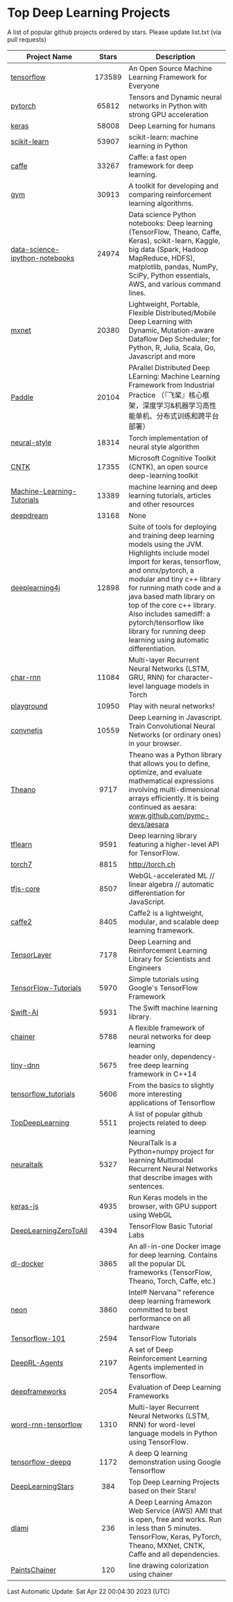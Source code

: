 # Top Deep Learning Projects
A list of popular github projects ordered by stars.
Please update list.txt (via pull requests)

|Project Name| Stars | Description |
| ---------- |:-----:| ----------- |
| [tensorflow](https://github.com/tensorflow/tensorflow) | 173589 | An Open Source Machine Learning Framework for Everyone |
| [pytorch](https://github.com/pytorch/pytorch) | 65812 | Tensors and Dynamic neural networks in Python with strong GPU acceleration |
| [keras](https://github.com/keras-team/keras) | 58008 | Deep Learning for humans |
| [scikit-learn](https://github.com/scikit-learn/scikit-learn) | 53907 | scikit-learn: machine learning in Python |
| [caffe](https://github.com/BVLC/caffe) | 33267 | Caffe: a fast open framework for deep learning. |
| [gym](https://github.com/openai/gym) | 30913 | A toolkit for developing and comparing reinforcement learning algorithms. |
| [data-science-ipython-notebooks](https://github.com/donnemartin/data-science-ipython-notebooks) | 24974 | Data science Python notebooks: Deep learning (TensorFlow, Theano, Caffe, Keras), scikit-learn, Kaggle, big data (Spark, Hadoop MapReduce, HDFS), matplotlib, pandas, NumPy, SciPy, Python essentials, AWS, and various command lines. |
| [mxnet](https://github.com/apache/mxnet) | 20380 | Lightweight, Portable, Flexible Distributed/Mobile Deep Learning with Dynamic, Mutation-aware Dataflow Dep Scheduler; for Python, R, Julia, Scala, Go, Javascript and more |
| [Paddle](https://github.com/PaddlePaddle/Paddle) | 20104 | PArallel Distributed Deep LEarning: Machine Learning Framework from Industrial Practice （『飞桨』核心框架，深度学习&机器学习高性能单机、分布式训练和跨平台部署） |
| [neural-style](https://github.com/jcjohnson/neural-style) | 18314 | Torch implementation of neural style algorithm |
| [CNTK](https://github.com/microsoft/CNTK) | 17355 | Microsoft Cognitive Toolkit (CNTK), an open source deep-learning toolkit |
| [Machine-Learning-Tutorials](https://github.com/ujjwalkarn/Machine-Learning-Tutorials) | 13389 | machine learning and deep learning tutorials, articles and other resources  |
| [deepdream](https://github.com/google/deepdream) | 13168 | None |
| [deeplearning4j](https://github.com/deeplearning4j/deeplearning4j) | 12898 | Suite of tools for deploying and training deep learning models using the JVM. Highlights include model import for keras, tensorflow, and onnx/pytorch, a modular and tiny c++ library for running math code and a java based math library on top of the core c++ library. Also includes samediff: a pytorch/tensorflow like library for running deep learning using automatic differentiation. |
| [char-rnn](https://github.com/karpathy/char-rnn) | 11084 | Multi-layer Recurrent Neural Networks (LSTM, GRU, RNN) for character-level language models in Torch |
| [playground](https://github.com/tensorflow/playground) | 10950 | Play with neural networks! |
| [convnetjs](https://github.com/karpathy/convnetjs) | 10559 | Deep Learning in Javascript. Train Convolutional Neural Networks (or ordinary ones) in your browser. |
| [Theano](https://github.com/Theano/Theano) | 9717 | Theano was a Python library that allows you to define, optimize, and evaluate mathematical expressions involving multi-dimensional arrays efficiently. It is being continued as aesara: www.github.com/pymc-devs/aesara |
| [tflearn](https://github.com/tflearn/tflearn) | 9591 | Deep learning library featuring a higher-level API for TensorFlow. |
| [torch7](https://github.com/torch/torch7) | 8815 | http://torch.ch |
| [tfjs-core](https://github.com/tensorflow/tfjs-core) | 8507 | WebGL-accelerated ML // linear algebra // automatic differentiation for JavaScript. |
| [caffe2](https://github.com/facebookarchive/caffe2) | 8405 | Caffe2 is a lightweight, modular, and scalable deep learning framework. |
| [TensorLayer](https://github.com/tensorlayer/TensorLayer) | 7178 | Deep Learning and Reinforcement Learning Library for Scientists and Engineers  |
| [TensorFlow-Tutorials](https://github.com/nlintz/TensorFlow-Tutorials) | 5970 | Simple tutorials using Google's TensorFlow Framework |
| [Swift-AI](https://github.com/Swift-AI/Swift-AI) | 5931 | The Swift machine learning library. |
| [chainer](https://github.com/chainer/chainer) | 5788 | A flexible framework of neural networks for deep learning |
| [tiny-dnn](https://github.com/tiny-dnn/tiny-dnn) | 5675 | header only, dependency-free deep learning framework in C++14 |
| [tensorflow_tutorials](https://github.com/pkmital/tensorflow_tutorials) | 5606 | From the basics to slightly more interesting applications of Tensorflow |
| [TopDeepLearning](https://github.com/aymericdamien/TopDeepLearning) | 5511 | A list of popular github projects related to deep learning |
| [neuraltalk](https://github.com/karpathy/neuraltalk) | 5327 | NeuralTalk is a Python+numpy project for learning Multimodal Recurrent Neural Networks that describe images with sentences. |
| [keras-js](https://github.com/transcranial/keras-js) | 4935 | Run Keras models in the browser, with GPU support using WebGL |
| [DeepLearningZeroToAll](https://github.com/hunkim/DeepLearningZeroToAll) | 4394 | TensorFlow Basic Tutorial Labs |
| [dl-docker](https://github.com/floydhub/dl-docker) | 3865 | An all-in-one Docker image for deep learning. Contains all the popular DL frameworks (TensorFlow, Theano, Torch, Caffe, etc.) |
| [neon](https://github.com/NervanaSystems/neon) | 3860 | Intel® Nervana™ reference deep learning framework committed to best performance on all hardware |
| [Tensorflow-101](https://github.com/sjchoi86/Tensorflow-101) | 2594 | TensorFlow Tutorials |
| [DeepRL-Agents](https://github.com/awjuliani/DeepRL-Agents) | 2197 | A set of Deep Reinforcement Learning Agents implemented in Tensorflow. |
| [deepframeworks](https://github.com/zer0n/deepframeworks) | 2054 | Evaluation of Deep Learning Frameworks |
| [word-rnn-tensorflow](https://github.com/hunkim/word-rnn-tensorflow) | 1310 | Multi-layer Recurrent Neural Networks (LSTM, RNN) for word-level language models in Python using TensorFlow. |
| [tensorflow-deepq](https://github.com/siemanko/tensorflow-deepq) | 1172 | A deep Q learning demonstration using Google Tensorflow |
| [DeepLearningStars](https://github.com/hunkim/DeepLearningStars) | 384 | Top Deep Learning Projects based on their Stars! |
| [dlami](https://github.com/ritchieng/dlami) | 236 | A Deep Learning Amazon Web Service (AWS) AMI that is open, free and works. Run in less than 5 minutes. TensorFlow, Keras, PyTorch, Theano, MXNet, CNTK, Caffe and all dependencies. |
| [PaintsChainer](https://github.com/taizan/PaintsChainer) | 120 | line drawing colorization using chainer |

Last Automatic Update: Sat Apr 22 00:04:30 2023 (UTC)
